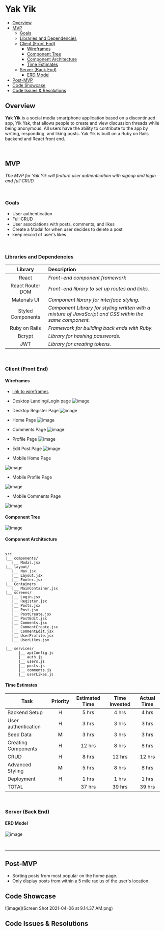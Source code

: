 # Yak Yik

- [Overview](#overview)
- [MVP](#mvp)
  - [Goals](#goals)
  - [Libraries and Dependencies](#libraries-and-dependencies)
  - [Client (Front End)](#client-front-end)
    - [Wireframes](#wireframes)
    - [Component Tree](#component-tree)
    - [Component Architecture](#component-architecture)
    - [Time Estimates](#time-estimates)
  - [Server (Back End)](#server-back-end)
    - [ERD Model](#erd-model)
- [Post-MVP](#post-mvp)
- [Code Showcase](#code-showcase)
- [Code Issues & Resolutions](#code-issues--resolutions)

## Overview

**Yak Yik** is a social media smartphone application based on a discontinued app, Yik Yak, that allows people to create and view discussion threads while being anonymous. All users have the ability to contribute to the app by writing, responding, and liking posts. Yak Yik is built on a Ruby on Rails backend and React front end.

<br>

## MVP

_The MVP for Yak Yik will feature user authentication with signup and login and full CRUD._

<br>

### Goals

- User authentication
- Full CRUD
- User associations with posts, comments, and likes
- Create a Modal for when user decides to delete a post
- keep record of user's likes

<br>

### Libraries and Dependencies

|      Library      | Description                                                                                             |
| :---------------: | :------------------------------------------------------------------------------------------------------ |
|       React       | _Front-end component framework_                                                                         |
| React Router DOM  | _Front-end library to set up routes and links._                                                         |
|   Materials UI    | _Component library for interface styling._                                                              |
| Styled Components | _Component Library for styling written with a mixture of JavaScript and CSS within the same component._ |
|   Ruby on Rails   | _Framework for building back ends with Ruby._                                                           |
|      Bcrypt       | _Library for hashing passwords._                                                                        |
|        JWT        | _Library for creating tokens._                                                                          |

<br>

### Client (Front End)

#### Wireframes

- [link to wireframes](https://xd.adobe.com/view/672f5c8e-fad4-41f7-a06b-0bf421d716b8-327c/)

- Desktop Landing/Login page
  ![image](https://user-images.githubusercontent.com/78034272/113164800-703ad280-920f-11eb-8be2-40c30ec0d362.png)

- Desktop Register Page
  ![image](https://user-images.githubusercontent.com/78034272/113165045-a8daac00-920f-11eb-9cb9-7808eda11d77.png)

- Home Page
  ![image](https://user-images.githubusercontent.com/78034272/113173981-efcc9f80-9217-11eb-890b-6aec42efdae6.png)

- Comments Page
  ![image](https://user-images.githubusercontent.com/78034272/113184356-0fb59080-9223-11eb-9613-16d39056c6ce.png)

- Profile Page
  ![image](https://user-images.githubusercontent.com/78034272/113174518-75504f80-9218-11eb-99a1-a78ef0e0c135.png)

- Edit Post Page
  ![image](https://user-images.githubusercontent.com/78034272/113174152-168ad600-9218-11eb-92d8-3a3f44a565ef.png)

- Mobile Home Page

![image](https://user-images.githubusercontent.com/78034272/113190171-03810180-922a-11eb-90e8-1deac07d8a24.png)

- Mobile Profile Page

![image](https://user-images.githubusercontent.com/78034272/113190199-0a0f7900-922a-11eb-8f21-7f88f0432abe.png)

- Mobile Comments Page

![image](https://user-images.githubusercontent.com/78034272/113189767-8f465e00-9229-11eb-9848-eff9d2e37aba.png)

#### Component Tree

![image](https://user-images.githubusercontent.com/78034272/113180711-0c200a80-921f-11eb-94d8-1765576593fb.png)

#### Component Architecture

```structure

src
|__ components/
   |__ Modal.jsx
|__ layout/
   |__ Nav.jsx
   |__ Layout.jsx
   |__ Footer.jsx
|__ Containers
   |__ MainContainer.jsx
|__ screens/
   |__ Login.jsx
   |__ Register.jsx
   |__ Posts.jsx
   |__ Post.jsx
   |__ PostCreate.jsx
   |__ PostEdit.jsx
   |__ Comments.jsx
   |__ CommentCreate.jsx
   |__ CommentEdit.jsx
   |__ UserProfile.jsx
   |__ UserLikes.jsx

|__ services/
      |__ apiConfig.js
      |__ auth.js
      |__ users.js
      |__ posts.js
      |__ comments.js
      |__ userLikes.js

```

#### Time Estimates

| Task                | Priority | Estimated Time | Time Invested | Actual Time |
| ------------------- | :------: | :------------: | :-----------: | :---------: |
| Backend Setup       |    H     |     5 hrs      |     4 hrs     |    4 hrs    |
| User authentication |    H     |     3 hrs      |     3 hrs     |    3 hrs    |
| Seed Data           |    M     |     3 hrs      |     3 hrs     |    3 hrs    |
| Creating Components |    H     |     12 hrs     |     8 hrs     |    8 hrs    |
| CRUD                |    H     |     8 hrs      |    12 hrs     |   12 hrs    |
| Advanced Styling    |    M     |     5 hrs      |     8 hrs     |    8 hrs    |
| Deployment          |    H     |     1 hrs      |     1 hrs     |    1 hrs    |
| TOTAL               |          |     37 hrs     |    39 hrs     |   39 hrs    |

<br>

### Server (Back End)

#### ERD Model

![image](https://user-images.githubusercontent.com/78034272/113192637-fca7be00-922c-11eb-87e9-f838a036d982.png)

<br>

---

## Post-MVP

- Sorting posts from most popular on the home page.
- Only display posts from within a 5 mile radius of the user's location.

## Code Showcase

![image](Screen Shot 2021-04-06 at 9.14.37 AM.png)

## Code Issues & Resolutions
